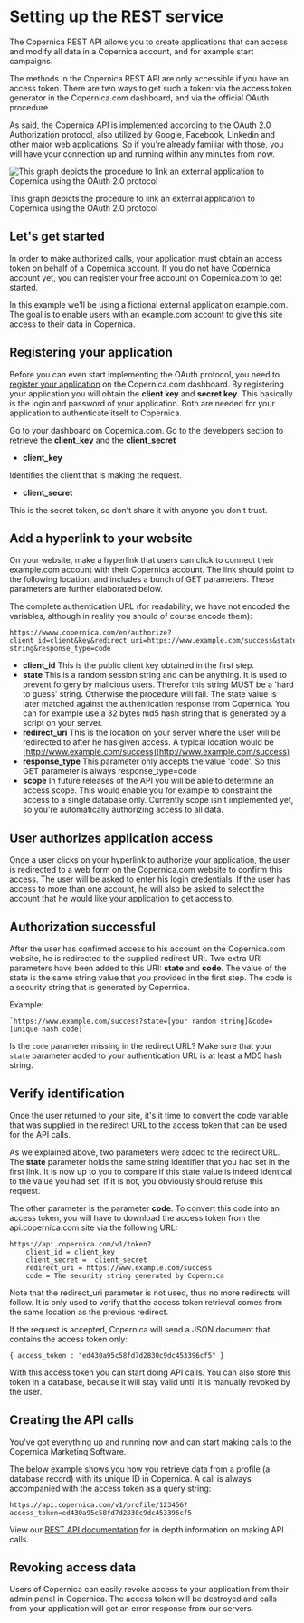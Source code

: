 # Setting up the REST service

The Copernica REST API allows you to create applications that can access
and modify all data in a Copernica account, and for example start
campaigns.

The methods in the Copernica REST API are only accessible if you have an
access token. There are two ways to get such a token: via the access
token generator in the Copernica.com dashboard, and via the official
OAuth procedure.

As said, the Copernica API is implemented according to the OAuth 2.0
Authorization protocol, also utilized by Google, Facebook, Linkedin and
other major web applications. So if you're already familiar with those,
you will have your connection up and running within any minutes from
now.

![This graph depicts the procedure to link an external application to
Copernica using the OAuth 2.0
protocol](../images/oauth-copernica.png "This graph depicts the procedure to link an external application to Copernica using the OAuth 2.0 protocol")

This graph depicts the procedure to link an external application to
Copernica using the OAuth 2.0 protocol

Let's get started
-----------------

In order to make authorized calls, your application must obtain an
access token on behalf of a Copernica account. If you do not have
Copernica account yet, you can register your free account on
Copernica.com to get started.

In this example we'll be using a fictional external application
example.com. The goal is to enable users with an example.com account to
give this site access to their data in Copernica.

Registering your application
----------------------------

Before you can even start implementing the OAuth protocol, you need to
[register your
application](./register-your-app-on-copernica-com.md)
on the Copernica.com dashboard. By registering your application you will
obtain the **client key** and **secret key**. This basically is the
login and password of your application. Both are needed for your
application to authenticate itself to Copernica.

Go to your dashboard on Copernica.com. Go to the developers section to
retrieve the **client\_key** and the **client\_secret**

-   **client\_key**

Identifies the client that is making the request.

-   **client\_secret**

This is the secret token, so don't share it with anyone you don't trust.

Add a hyperlink to your website
-------------------------------

On your website, make a hyperlink that users can click to connect their
example.com account with their Copernica account. The link should point
to the following location, and includes a bunch of GET parameters. These
parameters are further elaborated below.

The complete authentication URL (for readability, we have not encoded
the variables, although in reality you should of course encode them):

    https://wwww.copernica.com/en/authorize?client_id=client&key&redirect_uri=https://www.example.com/success&state=random string&response_type=code

-   **client\_id** This is the public client key obtained in the first
    step.
-   **state** This is a random session string and can be anything. It is
    used to prevent forgery by malicious users. Therefor this string
    MUST be a 'hard to guess' string. Otherwise the procedure will fail.
    The state value is later matched against the authentication response
    from Copernica. You can for example use a 32 bytes md5 hash string
    that is generated by a script on your server.
-   **redirect\_uri** This is the location on your server where the user
    will be redirected to after he has given access. A typical location
    would be
    [http://www.example.com/success](http://www.example.com/success)
-   **response\_type** This parameter only accepts the value 'code'. So
    this GET parameter is always response\_type=code
-   **scope** In future releases of the API you will be able to
    determine an access scope. This would enable you for example to
    constraint the access to a single database only. Currently scope
    isn't implemented yet, so you're automatically authorizing access to
    all data.

User authorizes application access
----------------------------------

Once a user clicks on your hyperlink to authorize your application, the
user is redirected to a web form on the Copernica.com website to confirm
this access. The user will be asked to enter his login credentials. If
the user has access to more than one account, he will also be asked to
select the account that he would like your application to get access to.

Authorization successful
------------------------

After the user has confirmed access to his account on the Copernica.com
website, he is redirected to the supplied redirect URI. Two extra URI
parameters have been added to this URI: **state** and **code**. The
value of the state is the same string value that you provided in the
first step. The code is a security string that is generated by
Copernica.

Example:

    `https://www.example.com/success?state=[your random string]&code=[unique hash code]`

Is the `code` parameter missing in the redirect URL? Make sure that your
`state` parameter added to your authentication URL is at least a MD5
hash string.

Verify identification
---------------------

Once the user returned to your site, it's it time to convert the code
variable that was supplied in the redirect URL to the access token that
can be used for the API calls.

As we explained above, two parameters were added to the redirect URL.
The **state** parameter holds the same string identifier that you had
set in the first link. It is now up to you to compare if this state
value is indeed identical to the value you had set. If it is not, you
obviously should refuse this request.

The other parameter is the parameter **code**. To convert this code into
an access token, you will have to download the access token from the
api.copernica.com site via the following URL:

    https://api.copernica.com/v1/token?  
        client_id = client_key   
        client_secret =  client_secret   
        redirect_uri = https://www.example.com/success
        code = The security string generated by Copernica

Note that the redirect\_uri parameter is not used, thus no more
redirects will follow. It is only used to verify that the access token
retrieval comes from the same location as the previous redirect.

If the request is accepted, Copernica will send a JSON document that
contains the access token only:

`{ access_token : "ed430a95c58fd7d2830c9dc453396cf5" }`

With this access token you can start doing API calls. You can also store
this token in a database, because it will stay valid until it is
manually revoked by the user.

Creating the API calls
----------------------

You've got everything up and running now and can start making calls to
the Copernica Marketing Software.

The below example shows you how you retrieve data from a profile (a
database record) with its unique ID in Copernica. A call is always
accompanied with the access token as a query string:

    https://api.copernica.com/v1/profile/123456?access_token=ed430a95c58fd7d2830c9dc453396cf5

View our [REST API documentation](./the-copernica-rest-api.md) for in depth
information on making API calls.

Revoking access data
--------------------

Users of Copernica can easily revoke access to your application from
their admin panel in Copernica. The access token will be destroyed and
calls from your application will get an error response from our servers.
